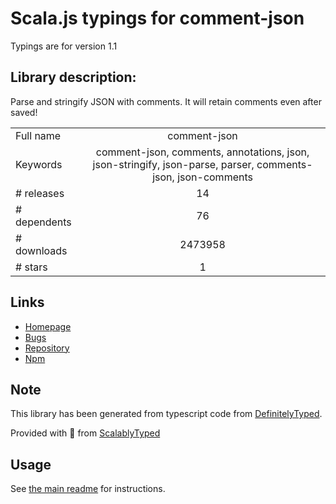 
# Scala.js typings for comment-json

Typings are for version 1.1

## Library description:
Parse and stringify JSON with comments. It will retain comments even after saved!

|                    |                 |
| ------------------ | :-------------: |
| Full name          | comment-json |
| Keywords           | comment-json, comments, annotations, json, json-stringify, json-parse, parser, comments-json, json-comments |
| # releases         | 14 |
| # dependents       | 76 |
| # downloads        | 2473958 |
| # stars            | 1 |

## Links
- [Homepage](https://github.com/kaelzhang/node-comment-json#readme)
- [Bugs](https://github.com/kaelzhang/node-comment-json/issues)
- [Repository](https://github.com/kaelzhang/node-comment-json)
- [Npm](https://www.npmjs.com/package/comment-json)
    


## Note
This library has been generated from typescript code from [DefinitelyTyped](https://definitelytyped.org).

Provided with :purple_heart: from [ScalablyTyped](https://github.com/oyvindberg/ScalablyTyped)

## Usage
See [the main readme](../../readme.md) for instructions.


